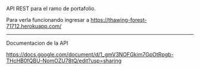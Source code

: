 API REST para el ramo de portafolio.

Para verla funcionando ingresar a 
https://thawing-forest-71712.herokuapp.com/

--------------------------------------------

Documentacion de la API

https://docs.google.com/document/d/1_gmV3NOFGkim7GpOtRpgb-THcHB0fQBU-NomOZU78tQ/edit?usp=sharing